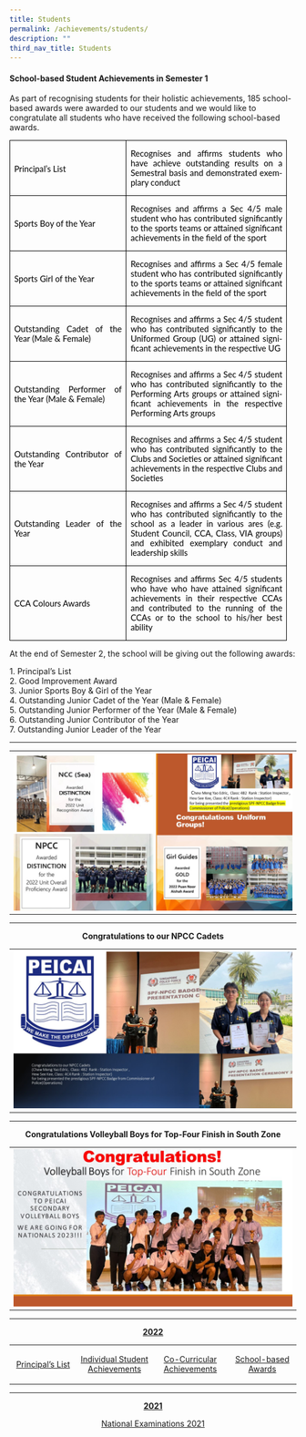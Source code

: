 ```yaml
---
title: Students
permalink: /achievements/students/
description: ""
third_nav_title: Students
---
```

<p></p><h4>School-based Student Achievements in Semester 1</h4><p></p>
<p> As part of recognising students for their holistic achievements, 185 school-based awards were awarded to our students and we would like to congratulate all students who have received the following school-based awards. 
</p>
<table class="TableGrid1" border="1" cellspacing="0" cellpadding="0" style="margin-:
 27.0pt;border-collapse:collapse;mso-table-layout-alt:fixed;border:none;
 mso-border-alt:solid windowtext .5pt;mso-yfti-tbllook:1184;mso-padding-alt:
 0in 5.4pt 0in 5.4pt"><tbody><tr style="mso-yfti-irow:0;mso-yfti-firstrow:yes;height:45.75pt"><td width="189" style="width:141.8pt;border:solid windowtext 1.0pt;mso-border-alt:
  solid windowtext .5pt;padding:0in 5.4pt 0in 5.4pt;height:45.75pt"><p class="MsoNormal" style="margin-top:12.0pt;margin-right:0in;margin-bottom:
  11.0pt;margin-left:0in;text-align:justify;text-justify:inter-ideograph"><a name="_Hlk136868725"><span lang="EN-GB" style="font-size:11.0pt;font-family:
  &quot;Lato&quot;,sans-serif;mso-fareast-font-family:Arial;mso-bidi-font-family:Arial;
  color:black;mso-bidi-font-weight:bold">Principal’s List</span></a></p></td><td width="267" style="width:199.95pt;border:solid windowtext 1.0pt;border-left:
  none;mso-border-left-alt:solid windowtext .5pt;mso-border-alt:solid windowtext .5pt;
  padding:0in 5.4pt 0in 5.4pt;height:45.75pt"><p class="MsoNormal" style="text-align:justify;text-justify:inter-ideograph"><span style="mso-bookmark:_Hlk136868725"><span lang="EN-GB" style="font-size:11.0pt;
  font-family:&quot;Lato&quot;,sans-serif;mso-fareast-font-family:Arial;mso-bidi-font-family:
  Arial;color:black;mso-bidi-font-weight:bold">Recognises and affirms students who have</span></span><span style="mso-bookmark:_Hlk136868725"><span lang="EN-GB" style="font-size:11.0pt;font-family:&quot;Lato&quot;,sans-serif;mso-fareast-font-family:
  Arial;mso-bidi-font-family:Arial;color:black"> achieve outstanding results on a Semestral basis and demonstrated exemplary conduct<span style="mso-bidi-font-weight:
  bold"></span></span></span></p></td></tr><tr style="mso-yfti-irow:1;height:55.45pt"><td width="189" style="width:141.8pt;border:solid windowtext 1.0pt;border-top:
  none;mso-border-top-alt:solid windowtext .5pt;mso-border-alt:solid windowtext .5pt;
  padding:0in 5.4pt 0in 5.4pt;height:55.45pt"><p class="MsoNormal" style="margin-top:12.0pt;margin-right:0in;margin-bottom:
  12.0pt;margin-left:0in;text-align:justify;text-justify:inter-ideograph"><span style="mso-bookmark:_Hlk136868725"><span lang="EN-GB" style="font-size:11.0pt;
  font-family:&quot;Lato&quot;,sans-serif;mso-fareast-font-family:Arial;mso-bidi-font-family:
  Arial;color:black;mso-bidi-font-weight:bold">Sports Boy of the Year</span></span></p></td><td width="267" style="width:199.95pt;border-top:none;border-left:none;
  border-bottom:solid windowtext 1.0pt;border-right:solid windowtext 1.0pt;
  mso-border-top-alt:solid windowtext .5pt;mso-border-left-alt:solid windowtext .5pt;
  mso-border-alt:solid windowtext .5pt;padding:0in 5.4pt 0in 5.4pt;height:55.45pt"><p class="MsoNormal" style="text-align:justify;text-justify:inter-ideograph"><span style="mso-bookmark:_Hlk136868725"><span lang="EN-GB" style="font-size:11.0pt;
  font-family:&quot;Lato&quot;,sans-serif;mso-fareast-font-family:Arial;mso-bidi-font-family:
  Arial;color:black;mso-bidi-font-weight:bold">Recognises and affirms a Sec 4/5 male student who has </span></span><span style="mso-bookmark:_Hlk136868725"><span lang="EN-SG" style="font-size:11.0pt;font-family:&quot;Lato&quot;,sans-serif;mso-fareast-font-family:
  Arial;mso-bidi-font-family:Arial;color:black;mso-ansi-language:EN-SG;
  mso-bidi-font-weight:bold">contributed significantly to the sports teams or attained significant achievements in the field of the sport</span></span><span style="mso-bookmark:_Hlk136868725"><b style="mso-bidi-font-weight:normal"><span lang="EN-GB" style="font-size:11.0pt;font-family:&quot;Lato&quot;,sans-serif;mso-fareast-font-family:
  Arial;mso-bidi-font-family:Arial;color:black"></span></b></span></p></td></tr><tr style="mso-yfti-irow:2;height:54.85pt"><td width="189" style="width:141.8pt;border:solid windowtext 1.0pt;border-top:
  none;mso-border-top-alt:solid windowtext .5pt;mso-border-alt:solid windowtext .5pt;
  padding:0in 5.4pt 0in 5.4pt;height:54.85pt"><p class="MsoNormal" style="margin-top:12.0pt;margin-right:0in;margin-bottom:
  12.0pt;margin-left:0in;text-align:justify;text-justify:inter-ideograph"><span style="mso-bookmark:_Hlk136868725"><span lang="EN-GB" style="font-size:11.0pt;
  font-family:&quot;Lato&quot;,sans-serif;mso-fareast-font-family:Arial;mso-bidi-font-family:
  Arial;color:black;mso-bidi-font-weight:bold">Sports Girl of the Year</span></span></p></td><td width="267" style="width:199.95pt;border-top:none;border-left:none;
  border-bottom:solid windowtext 1.0pt;border-right:solid windowtext 1.0pt;
  mso-border-top-alt:solid windowtext .5pt;mso-border-left-alt:solid windowtext .5pt;
  mso-border-alt:solid windowtext .5pt;padding:0in 5.4pt 0in 5.4pt;height:54.85pt"><p class="MsoNormal" style="text-align:justify;text-justify:inter-ideograph"><span style="mso-bookmark:_Hlk136868725"><span lang="EN-GB" style="font-size:11.0pt;
  font-family:&quot;Lato&quot;,sans-serif;mso-fareast-font-family:Arial;mso-bidi-font-family:
  Arial;color:black;mso-bidi-font-weight:bold">Recognises and affirms a Sec 4/5 female student who has </span></span><span style="mso-bookmark:_Hlk136868725"><span lang="EN-SG" style="font-size:11.0pt;font-family:&quot;Lato&quot;,sans-serif;mso-fareast-font-family:
  Arial;mso-bidi-font-family:Arial;color:black;mso-ansi-language:EN-SG;
  mso-bidi-font-weight:bold">contributed significantly to the sports teams or attained significant achievements in the field of the sport</span></span><span style="mso-bookmark:_Hlk136868725"><b style="mso-bidi-font-weight:normal"><span lang="EN-GB" style="font-size:11.0pt;font-family:&quot;Lato&quot;,sans-serif;mso-fareast-font-family:
  Arial;mso-bidi-font-family:Arial;color:black"></span></b></span></p></td></tr><tr style="mso-yfti-irow:3;height:62.0pt"><td width="189" style="width:141.8pt;border:solid windowtext 1.0pt;border-top:
  none;mso-border-top-alt:solid windowtext .5pt;mso-border-alt:solid windowtext .5pt;
  padding:0in 5.4pt 0in 5.4pt;height:62.0pt"><p class="MsoNormal" style="margin-top:12.0pt;margin-right:0in;margin-bottom:
  12.0pt;margin-left:0in;text-align:justify;text-justify:inter-ideograph"><span style="mso-bookmark:_Hlk136868725"><span lang="EN-GB" style="font-size:11.0pt;
  font-family:&quot;Lato&quot;,sans-serif;mso-fareast-font-family:Arial;mso-bidi-font-family:
  Arial;color:black;mso-bidi-font-weight:bold">Outstanding Cadet of the Year (Male &amp; Female)</span></span></p></td><td width="267" style="width:199.95pt;border-top:none;border-left:none;
  border-bottom:solid windowtext 1.0pt;border-right:solid windowtext 1.0pt;
  mso-border-top-alt:solid windowtext .5pt;mso-border-left-alt:solid windowtext .5pt;
  mso-border-alt:solid windowtext .5pt;padding:0in 5.4pt 0in 5.4pt;height:62.0pt"><p class="MsoNormal" style="text-align:justify;text-justify:inter-ideograph"><span style="mso-bookmark:_Hlk136868725"><span lang="EN-GB" style="font-size:11.0pt;
  font-family:&quot;Lato&quot;,sans-serif;mso-fareast-font-family:Arial;mso-bidi-font-family:
  Arial;color:black;mso-bidi-font-weight:bold">Recognises and affirms a Sec 4/5 student who has </span></span><span style="mso-bookmark:_Hlk136868725"><span lang="EN-SG" style="font-size:11.0pt;font-family:&quot;Lato&quot;,sans-serif;mso-fareast-font-family:
  Arial;mso-bidi-font-family:Arial;color:black;mso-ansi-language:EN-SG;
  mso-bidi-font-weight:bold">contributed significantly to the Uniformed Group (UG) or attained significant achievements in the respective UG</span></span><span style="mso-bookmark:_Hlk136868725"><span lang="EN-GB" style="font-size:11.0pt;
  font-family:&quot;Lato&quot;,sans-serif;mso-fareast-font-family:Arial;mso-bidi-font-family:
  Arial;color:black;mso-bidi-font-weight:bold"></span></span></p></td></tr><tr style="mso-yfti-irow:4;height:54.95pt"><td width="189" style="width:141.8pt;border:solid windowtext 1.0pt;border-top:
  none;mso-border-top-alt:solid windowtext .5pt;mso-border-alt:solid windowtext .5pt;
  padding:0in 5.4pt 0in 5.4pt;height:54.95pt"><p class="MsoNormal" style="margin-top:12.0pt;margin-right:0in;margin-bottom:
  12.0pt;margin-left:0in;text-align:justify;text-justify:inter-ideograph"><span style="mso-bookmark:_Hlk136868725"><span lang="EN-GB" style="font-size:11.0pt;
  font-family:&quot;Lato&quot;,sans-serif;mso-fareast-font-family:Arial;mso-bidi-font-family:
  Arial;color:black;mso-bidi-font-weight:bold">Outstanding Performer of the Year (Male &amp; Female)</span></span></p></td><td width="267" style="width:199.95pt;border-top:none;border-left:none;
  border-bottom:solid windowtext 1.0pt;border-right:solid windowtext 1.0pt;
  mso-border-top-alt:solid windowtext .5pt;mso-border-left-alt:solid windowtext .5pt;
  mso-border-alt:solid windowtext .5pt;padding:0in 5.4pt 0in 5.4pt;height:54.95pt"><p class="MsoNormal" style="text-align:justify;text-justify:inter-ideograph"><span style="mso-bookmark:_Hlk136868725"><span lang="EN-GB" style="font-size:11.0pt;
  font-family:&quot;Lato&quot;,sans-serif;mso-fareast-font-family:Arial;mso-bidi-font-family:
  Arial;color:black;mso-bidi-font-weight:bold">Recognises and affirms a Sec 4/5 student who has </span></span><span style="mso-bookmark:_Hlk136868725"><span lang="EN-SG" style="font-size:11.0pt;font-family:&quot;Lato&quot;,sans-serif;mso-fareast-font-family:
  Arial;mso-bidi-font-family:Arial;color:black;mso-ansi-language:EN-SG;
  mso-bidi-font-weight:bold">contributed significantly to the Performing Arts groups or attained significant achievements in the respective Performing Arts groups</span></span><span style="mso-bookmark:_Hlk136868725"><b style="mso-bidi-font-weight:normal"><span lang="EN-GB" style="font-size:11.0pt;
  font-family:&quot;Lato&quot;,sans-serif;mso-fareast-font-family:Arial;mso-bidi-font-family:
  Arial;color:black"></span></b></span></p></td></tr><tr style="mso-yfti-irow:5;height:55.05pt"><td width="189" style="width:141.8pt;border:solid windowtext 1.0pt;border-top:
  none;mso-border-top-alt:solid windowtext .5pt;mso-border-alt:solid windowtext .5pt;
  padding:0in 5.4pt 0in 5.4pt;height:55.05pt"><p class="MsoNormal" style="margin-top:12.0pt;margin-right:0in;margin-bottom:
  12.0pt;margin-left:0in;text-align:justify;text-justify:inter-ideograph"><span style="mso-bookmark:_Hlk136868725"><span lang="EN-GB" style="font-size:11.0pt;
  font-family:&quot;Lato&quot;,sans-serif;mso-fareast-font-family:Arial;mso-bidi-font-family:
  Arial;color:black;mso-bidi-font-weight:bold">Outstanding Contributor of the Year</span></span></p></td><td width="267" style="width:199.95pt;border-top:none;border-left:none;
  border-bottom:solid windowtext 1.0pt;border-right:solid windowtext 1.0pt;
  mso-border-top-alt:solid windowtext .5pt;mso-border-left-alt:solid windowtext .5pt;
  mso-border-alt:solid windowtext .5pt;padding:0in 5.4pt 0in 5.4pt;height:55.05pt"><p class="MsoNormal" style="text-align:justify;text-justify:inter-ideograph"><span style="mso-bookmark:_Hlk136868725"><span lang="EN-GB" style="font-size:11.0pt;
  font-family:&quot;Lato&quot;,sans-serif;mso-fareast-font-family:Arial;mso-bidi-font-family:
  Arial;color:black;mso-bidi-font-weight:bold">Recognises and affirms a Sec 4/5 student who has </span></span><span style="mso-bookmark:_Hlk136868725"><span lang="EN-SG" style="font-size:11.0pt;font-family:&quot;Lato&quot;,sans-serif;mso-fareast-font-family:
  Arial;mso-bidi-font-family:Arial;color:black;mso-ansi-language:EN-SG;
  mso-bidi-font-weight:bold">contributed significantly to the Clubs and Societies or attained significant achievements in the respective Clubs and Societies</span></span><span style="mso-bookmark:_Hlk136868725"><b style="mso-bidi-font-weight:normal"><span lang="EN-GB" style="font-size:11.0pt;
  font-family:&quot;Lato&quot;,sans-serif;mso-fareast-font-family:Arial;mso-bidi-font-family:
  Arial;color:black"></span></b></span></p></td></tr><tr style="mso-yfti-irow:6;height:69.8pt"><td width="189" style="width:141.8pt;border:solid windowtext 1.0pt;border-top:
  none;mso-border-top-alt:solid windowtext .5pt;mso-border-alt:solid windowtext .5pt;
  padding:0in 5.4pt 0in 5.4pt;height:69.8pt"><p class="MsoNormal" style="margin-top:12.0pt;margin-right:0in;margin-bottom:
  12.0pt;margin-left:0in;text-align:justify;text-justify:inter-ideograph"><span style="mso-bookmark:_Hlk136868725"><span lang="EN-GB" style="font-size:11.0pt;
  font-family:&quot;Lato&quot;,sans-serif;mso-fareast-font-family:Arial;mso-bidi-font-family:
  Arial;color:black;mso-bidi-font-weight:bold">Outstanding Leader of the Year</span></span></p></td><td width="267" style="width:199.95pt;border-top:none;border-left:none;
  border-bottom:solid windowtext 1.0pt;border-right:solid windowtext 1.0pt;
  mso-border-top-alt:solid windowtext .5pt;mso-border-left-alt:solid windowtext .5pt;
  mso-border-alt:solid windowtext .5pt;padding:0in 5.4pt 0in 5.4pt;height:69.8pt"><p class="MsoNormal" style="text-align:justify;text-justify:inter-ideograph"><span style="mso-bookmark:_Hlk136868725"><span lang="EN-GB" style="font-size:11.0pt;
  font-family:&quot;Lato&quot;,sans-serif;mso-fareast-font-family:Arial;mso-bidi-font-family:
  Arial;color:black;mso-bidi-font-weight:bold">Recognises and affirms a Sec 4/5 student who has </span></span><span style="mso-bookmark:_Hlk136868725"><span lang="EN-SG" style="font-size:11.0pt;font-family:&quot;Lato&quot;,sans-serif;mso-fareast-font-family:
  Arial;mso-bidi-font-family:Arial;color:black;mso-ansi-language:EN-SG;
  mso-bidi-font-weight:bold">contributed significantly to the school as a leader in various ares (e.g. Student Council, CCA, Class, VIA groups) and exhibited exemplary conduct and leadership skills</span></span><span style="mso-bookmark:_Hlk136868725"><b style="mso-bidi-font-weight:normal"><span lang="EN-GB" style="font-size:11.0pt;font-family:&quot;Lato&quot;,sans-serif;mso-fareast-font-family:
  Arial;mso-bidi-font-family:Arial;color:black"></span></b></span></p></td></tr><tr style="mso-yfti-irow:7;mso-yfti-lastrow:yes;height:69.4pt"><td width="189" style="width:141.8pt;border:solid windowtext 1.0pt;border-top:
  none;mso-border-top-alt:solid windowtext .5pt;mso-border-alt:solid windowtext .5pt;
  padding:0in 5.4pt 0in 5.4pt;height:69.4pt"><p class="MsoNormal" style="margin-top:12.0pt;margin-right:0in;margin-bottom:
  12.0pt;margin-left:0in;text-align:justify;text-justify:inter-ideograph"><span style="mso-bookmark:_Hlk136868725"><span lang="EN-GB" style="font-size:11.0pt;
  font-family:&quot;Lato&quot;,sans-serif;mso-fareast-font-family:Arial;mso-bidi-font-family:
  Arial;color:black;mso-bidi-font-weight:bold">CCA Colours Awards</span></span></p></td><td width="267" style="width:199.95pt;border-top:none;border-left:none;
  border-bottom:solid windowtext 1.0pt;border-right:solid windowtext 1.0pt;
  mso-border-top-alt:solid windowtext .5pt;mso-border-left-alt:solid windowtext .5pt;
  mso-border-alt:solid windowtext .5pt;padding:0in 5.4pt 0in 5.4pt;height:69.4pt"><p class="MsoNormal" style="text-align:justify;text-justify:inter-ideograph"><span style="mso-bookmark:_Hlk136868725"><span lang="EN-GB" style="font-size:11.0pt;
  font-family:&quot;Lato&quot;,sans-serif;mso-fareast-font-family:Arial;mso-bidi-font-family:
  Arial;color:black;mso-bidi-font-weight:bold">Recognises and affirms Sec 4/5 students who have </span></span><span style="mso-bookmark:_Hlk136868725"><span lang="EN-SG" style="font-size:11.0pt;font-family:&quot;Lato&quot;,sans-serif;mso-fareast-font-family:
  Arial;mso-bidi-font-family:Arial;color:black;mso-ansi-language:EN-SG;
  mso-bidi-font-weight:bold">who have attained significant achievements in their respective CCAs and contributed to the running of the CCAs or to the school to his/her best ability</span></span><span style="mso-bookmark:_Hlk136868725"><span lang="EN-GB" style="font-size:11.0pt;font-family:&quot;Lato&quot;,sans-serif;mso-fareast-font-family:
  Arial;mso-bidi-font-family:Arial;color:black;mso-bidi-font-weight:bold"></span></span></p></td></tr></tbody></table>

<p>At the end of Semester 2, the school will be giving out the following awards:</p>

<p>1.	Principal’s List<br>
2.	Good Improvement Award<br>
3.	Junior Sports Boy &amp; Girl of the Year<br>
4.	Outstanding Junior Cadet of the Year (Male &amp; Female)<br>
5.	Outstanding Junior Performer of the Year (Male &amp; Female)<br>
6.	Outstanding Junior Contributor of the Year<br>
7.	Outstanding Junior Leader of the Year</p>
<hr>
<p style="text-align: center;"><strong><u></u></strong></p>
<p align="center"><b></b>
<table>
<tbody>
<tr>
<th><img src="/images/01congratulations uniform groups.png" style="width: 100%;"><br>	
</th></tr>
</tbody>
</table>
</p><hr>
<p align="center"><b>Congratulations to our NPCC Cadets </b>
<table>
<tbody>
<tr>
<th><img src="/images/congratulations to our npcc cadets 1 copy.png" style="width: 100%;"><br>	
</th>
</tr>
</tbody>
</table>
</p><hr>
<p align="center"><b>Congratulations Volleyball Boys for Top-Four Finish in South Zone</b>
<table>
<tbody>
<tr>
<th><img src="/images/Congratulations Volleyball Boys.jpg" style="width: 100%;"><br>	
</th>
</tr>
</tbody>
</table>
</p><hr>
<p style="text-align: center;"><strong><u>2022</u></strong></p>
<table width="648">
<tbody>
<tr>
<td style="text-align: center;" width="156">
<p><a href="/achievements/students/the-principals-list">Principal’s List</a></p>
</td>
<td style="text-align: center;" width="156">
<p><a href="/achievements/students/individual-student-achievements">Individual Student Achievements</a></p>
</td>
<td style="text-align: center;" width="156">
<p><a href="/achievements/students/co-curricular-achievements">Co-Curricular Achievements</a></p>
</td>
<td style="text-align: center;" width="180">
<p><a href="/achievements/students/school-based-awards">School-based Awards</a></p>
</td>
</tr>
</tbody>
</table>
<hr>
<p style="text-align: center;"><strong><u>2021</u></strong></p>
<p style="text-align: center;"><a href="/achievements/students/national-examinations-2021" target="">National Examinations 2021</a></p>